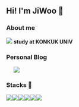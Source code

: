 ## Hi! I'm JiWoo 👋   
### About me
<img src="https://img.icons8.com/plasticine/30/000000/school.png"/> **study at KONKUK UNIV**   

### Personal Blog
<a href="https://blog.naver.com/zbqmgldjfh">
    <img 
        src="http://img.shields.io/badge/-Blog-green?style=flat&logo=Blog&link=https://blog.naver.com/zbqmgldjfh"
        style="height : auto; margin-left : 20px; margin-right : 20px;"/>
</a>



### Stacks 🌱

<img src="https://img.icons8.com/color/48/000000/c-programming.png"/><img src="https://img.icons8.com/color/48/000000/c-plus-plus-logo.png"/><img src="https://img.icons8.com/color/48/000000/python.png"/><img src="https://img.icons8.com/color/48/000000/linux.png"/><img src="https://img.icons8.com/color/48/000000/css3.png"/><img src="https://img.icons8.com/color/48/000000/html-5.png"/>

<!--
**zbqmgldjfh/zbqmgldjfh** is a ✨ _special_ ✨ repository because its `README.md` (this file) appears on your GitHub profile.

Here are some ideas to get you started:

- 🔭 I’m currently working on ...
- 🌱 I’m currently learning ...
- 👯 I’m looking to collaborate on ...
- 🤔 I’m looking for help with ...
- 💬 Ask me about ...
- 📫 How to reach me: ...
- 😄 Pronouns: ...
- ⚡ Fun fact: ...
-->
